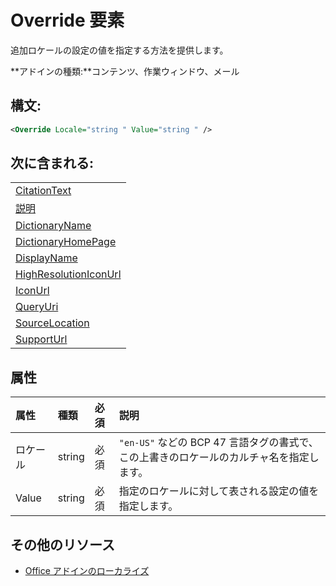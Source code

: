 
# Override 要素
追加ロケールの設定の値を指定する方法を提供します。

 **アドインの種類:**コンテンツ、作業ウィンドウ、メール


## 構文:


```XML
<Override Locale="string " Value="string " />
```


## 次に含まれる:


||
|:-----|
|[CitationText](../../reference/manifest/citationtext.md)|
|[説明](../../reference/manifest/description.md)|
|[DictionaryName](../../reference/manifest/dictionaryname.md)|
|[DictionaryHomePage](../../reference/manifest/dictionaryhomepage.md)|
|[DisplayName](../../reference/manifest/displayname.md)|
|[HighResolutionIconUrl](../../reference/manifest/highresolutioniconurl.md)|
|[IconUrl](../../reference/manifest/iconurl.md)|
|[QueryUri](../../reference/manifest/queryuri.md)|
|[SourceLocation](../../reference/manifest/sourcelocation.md)|
|[SupportUrl](../../reference/manifest/supporturl.md)|

## 属性



|**属性**|**種類**|**必須**|**説明**|
|:-----|:-----|:-----|:-----|
|ロケール|string|必須|`"en-US"` などの BCP 47 言語タグの書式で、この上書きのロケールのカルチャ名を指定します。|
|Value|string|必須|指定のロケールに対して表される設定の値を指定します。|

## その他のリソース



- [Office アドインのローカライズ](../../docs/develop/localization.md#off15wecon_LocalesManifest)
    
